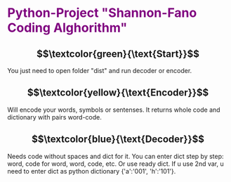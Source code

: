 ﻿
# <span style="color: purple">Python-Project "Shannon-Fano Coding Alghorithm" </span>

## $$\textcolor{green}{\text{Start}}$$
You just need to  open folder "dist" and run decoder or encoder.

## $$\textcolor{yellow}{\text{Encoder}}$$
Will encode your words, symbols or sentenses. It returns whole code and dictionary with pairs word-code.

##  $$\textcolor{blue}{\text{Decoder}}$$
Needs code without spaces and dict for it.
You can enter dict step by step: word, code for word, word, code, etc.
Or use ready dict. If u use 2nd var, u need to enter dict as python dictionary {'a':'001', 'h':'101'}.
